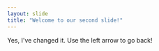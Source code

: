 ```yaml
---
layout: slide
title: "Welcome to our second slide!"
---
```

Yes, I've changed it.
Use the left arrow to go back!
